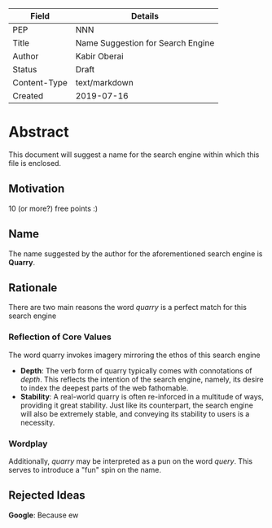 | Field | Details |
|--------------|--------------------------------------|
| PEP | NNN |
| Title | Name Suggestion for Search Engine |
| Author | Kabir Oberai <me at kabiroberai.com> |
| Status | Draft |
| Content-Type | text/markdown |
| Created | 2019-07-16 |

# Abstract

This document will suggest a name for the search engine within which this file is enclosed.

## Motivation

10 (or more?) free points :)

## Name

The name suggested by the author for the aforementioned search engine is **Quarry**.

## Rationale

There are two main reasons the word _quarry_ is a perfect match for this search engine

### Reflection of Core Values

The word quarry invokes imagery mirroring the ethos of this search engine

- **Depth**: The verb form of quarry typically comes with connotations of _depth_. This reflects the intention of the search engine, namely, its desire to index the deepest parts of the web fathomable.
- **Stability**: A real-world quarry is often re-inforced in a multitude of ways, providing it great stability. Just like its counterpart, the search engine will also be extremely stable, and conveying its stability to users is a necessity.

### Wordplay

Additionally, _quarry_ may be interpreted as a pun on the word _query_. This serves to introduce a "fun" spin on the name.

## Rejected Ideas

**Google**: Because ew

